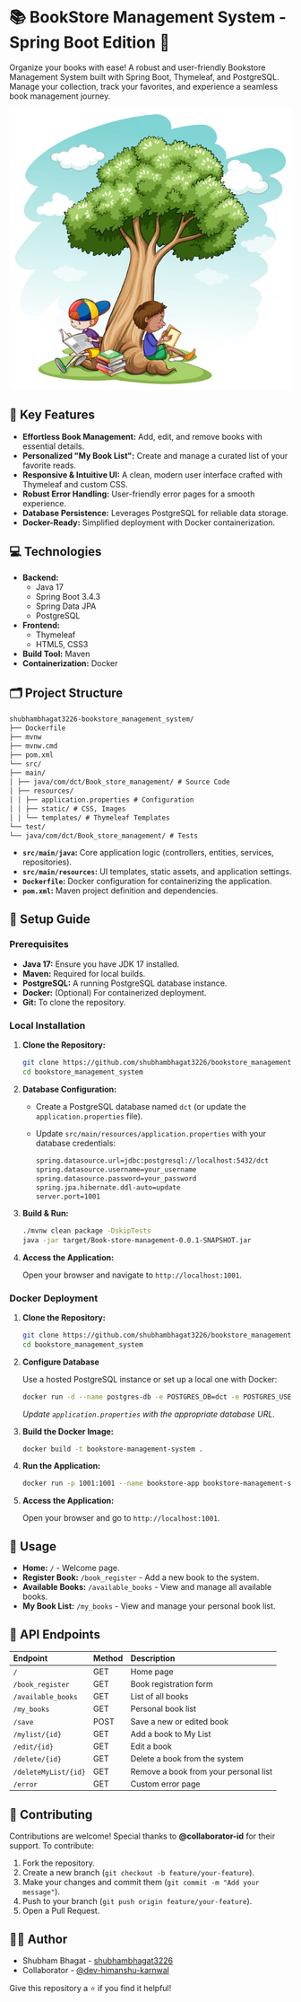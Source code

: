 # 📚 BookStore Management System - Spring Boot Edition 🚀

Organize your books with ease! A robust and user-friendly Bookstore Management System built with Spring Boot, Thymeleaf, and PostgreSQL. Manage your collection, track your favorites, and experience a seamless book management journey.

![Bookstore Management System](src/main/resources/static/images/image.png)

## 🌟 Key Features

*   **Effortless Book Management:** Add, edit, and remove books with essential details.
*   **Personalized "My Book List":** Create and manage a curated list of your favorite reads.
*   **Responsive & Intuitive UI:** A clean, modern user interface crafted with Thymeleaf and custom CSS.
*   **Robust Error Handling:** User-friendly error pages for a smooth experience.
*   **Database Persistence:** Leverages PostgreSQL for reliable data storage.
*   **Docker-Ready:** Simplified deployment with Docker containerization.

## 💻 Technologies

*   **Backend:**
    *   Java 17
    *   Spring Boot 3.4.3
    *   Spring Data JPA
    *   PostgreSQL
*   **Frontend:**
    *   Thymeleaf
    *   HTML5, CSS3
*   **Build Tool:** Maven
*   **Containerization:** Docker

## 🗂️ Project Structure

```
shubhambhagat3226-bookstore_management_system/
├── Dockerfile
├── mvnw
├── mvnw.cmd
├── pom.xml
└── src/
├── main/
│ ├── java/com/dct/Book_store_management/ # Source Code
│ ├── resources/
│ │ ├── application.properties # Configuration
│ │ ├── static/ # CSS, Images
│ │ └── templates/ # Thymeleaf Templates
└── test/
└── java/com/dct/Book_store_management/ # Tests
```


*   **`src/main/java`:** Core application logic (controllers, entities, services, repositories).
*   **`src/main/resources`:** UI templates, static assets, and application settings.
*   **`Dockerfile`:** Docker configuration for containerizing the application.
*   **`pom.xml`:** Maven project definition and dependencies.

## 🚀 Setup Guide

### Prerequisites

*   **Java 17:** Ensure you have JDK 17 installed.
*   **Maven:** Required for local builds.
*   **PostgreSQL:** A running PostgreSQL database instance.
*   **Docker:** (Optional) For containerized deployment.
*   **Git:** To clone the repository.

### Local Installation

1.  **Clone the Repository:**

    ```bash
    git clone https://github.com/shubhambhagat3226/bookstore_management_system.git
    cd bookstore_management_system
    ```

2.  **Database Configuration:**

    *   Create a PostgreSQL database named `dct` (or update the `application.properties` file).
    *   Update `src/main/resources/application.properties` with your database credentials:

        ```properties
        spring.datasource.url=jdbc:postgresql://localhost:5432/dct
        spring.datasource.username=your_username
        spring.datasource.password=your_password
        spring.jpa.hibernate.ddl-auto=update
        server.port=1001
        ```

3.  **Build & Run:**

    ```bash
    ./mvnw clean package -DskipTests
    java -jar target/Book-store-management-0.0.1-SNAPSHOT.jar
    ```

4.  **Access the Application:**

    Open your browser and navigate to `http://localhost:1001`.

### Docker Deployment

1.  **Clone the Repository:**
    ```bash
    git clone https://github.com/shubhambhagat3226/bookstore_management_system.git
    cd bookstore_management_system
    ```
2.  **Configure Database**

    Use a hosted PostgreSQL instance or set up a local one with Docker:

    ```bash
    docker run -d --name postgres-db -e POSTGRES_DB=dct -e POSTGRES_USER=root -e POSTGRES_PASSWORD=your_password -p 5432:5432 postgres
    ```

    *Update `application.properties` with the appropriate database URL.*
3.  **Build the Docker Image:**

    ```bash
    docker build -t bookstore-management-system .
    ```

4.  **Run the Application:**

    ```bash
    docker run -p 1001:1001 --name bookstore-app bookstore-management-system
    ```

5.  **Access the Application:**

    Open your browser and go to `http://localhost:1001`.

## 🧭 Usage

*   **Home:** `/` - Welcome page.
*   **Register Book:** `/book_register` - Add a new book to the system.
*   **Available Books:** `/available_books` - View and manage all available books.
*   **My Book List:** `/my_books` - View and manage your personal book list.

## 🔗 API Endpoints

| Endpoint              | Method | Description                                    |
| :-------------------- | :----- | :--------------------------------------------- |
| `/`                   | GET    | Home page                                      |
| `/book_register`      | GET    | Book registration form                          |
| `/available_books`    | GET    | List of all books                              |
| `/my_books`           | GET    | Personal book list                             |
| `/save`               | POST   | Save a new or edited book                      |
| `/mylist/{id}`        | GET    | Add a book to My List                          |
| `/edit/{id}`          | GET    | Edit a book                                    |
| `/delete/{id}`        | GET    | Delete a book from the system                  |
| `/deleteMyList/{id}`  | GET    | Remove a book from your personal list         |
| `/error`              | GET    | Custom error page                              |

## 🤝 Contributing

Contributions are welcome! Special thanks to **@collaborator-id** for their support.  To contribute:

1.  Fork the repository.
2.  Create a new branch (`git checkout -b feature/your-feature`).
3.  Make your changes and commit them (`git commit -m "Add your message"`).
4.  Push to your branch (`git push origin feature/your-feature`).
5.  Open a Pull Request.

## 🧑‍💻 Author

*   Shubham Bhagat - [shubhambhagat3226](https://github.com/shubhambhagat3226)
*   Collaborator - [@dev-himanshu-karnwal](https://github.com/dev-himanshu-karnwal)

Give this repository a ⭐ if you find it helpful!
